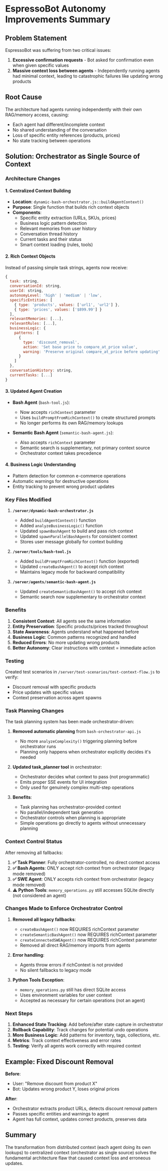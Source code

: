 # EspressoBot Autonomy Improvements Summary

## Problem Statement
EspressoBot was suffering from two critical issues:
1. **Excessive confirmation requests** - Bot asked for confirmation even when given specific values
2. **Massive context loss between agents** - Independently running agents had minimal context, leading to catastrophic failures like updating wrong products

## Root Cause
The architecture had agents running independently with their own RAG/memory access, causing:
- Each agent had different/incomplete context
- No shared understanding of the conversation
- Loss of specific entity references (products, prices)
- No state tracking between operations

## Solution: Orchestrator as Single Source of Context

### Architecture Changes

#### 1. Centralized Context Building
- **Location**: `dynamic-bash-orchestrator.js::buildAgentContext()`
- **Purpose**: Single function that builds rich context objects
- **Components**:
  - Specific entity extraction (URLs, SKUs, prices)
  - Business logic pattern detection
  - Relevant memories from user history
  - Conversation thread history
  - Current tasks and their status
  - Smart context loading (rules, tools)

#### 2. Rich Context Objects
Instead of passing simple task strings, agents now receive:
```javascript
{
  task: string,
  conversationId: string,
  userId: string,
  autonomyLevel: 'high' | 'medium' | 'low',
  specificEntities: [
    { type: 'products', values: ['url1', 'url2'] },
    { type: 'prices', values: ['$899.99'] }
  ],
  relevantMemories: [...],
  relevantRules: [...],
  businessLogic: {
    patterns: [
      {
        type: 'discount_removal',
        action: 'Set base price to compare_at_price value',
        warning: 'Preserve original compare_at_price before updating'
      }
    ]
  },
  conversationHistory: string,
  currentTasks: [...]
}
```

#### 3. Updated Agent Creation
- **Bash Agent** (`bash-tool.js`):
  - Now accepts `richContext` parameter
  - Uses `buildPromptFromRichContext()` to create structured prompts
  - No longer performs its own RAG/memory lookups
  
- **Semantic Bash Agent** (`semantic-bash-agent.js`):
  - Also accepts `richContext` parameter
  - Semantic search is supplementary, not primary context source
  - Orchestrator context takes precedence

#### 4. Business Logic Understanding
- Pattern detection for common e-commerce operations
- Automatic warnings for destructive operations
- Entity tracking to prevent wrong product updates

### Key Files Modified

1. **`/server/dynamic-bash-orchestrator.js`**
   - Added `buildAgentContext()` function
   - Added `analyzeBusinessLogic()` function
   - Updated `spawnBashAgent` to build and pass rich context
   - Updated `spawnParallelBashAgents` for consistent context
   - Stores user message globally for context building

2. **`/server/tools/bash-tool.js`**
   - Added `buildPromptFromRichContext()` function (exported)
   - Updated `createBashAgent()` to accept rich context
   - Maintains legacy mode for backward compatibility

3. **`/server/agents/semantic-bash-agent.js`**
   - Updated `createSemanticBashAgent()` to accept rich context
   - Semantic search now supplementary to orchestrator context

### Benefits

1. **Consistent Context**: All agents see the same information
2. **Entity Preservation**: Specific products/prices tracked throughout
3. **State Awareness**: Agents understand what happened before
4. **Business Logic**: Common patterns recognized and handled
5. **Reduced Errors**: No more updating wrong products
6. **Better Autonomy**: Clear instructions with context = immediate action

### Testing

Created test scenarios in `/server/test-scenarios/test-context-flow.js` to verify:
- Discount removal with specific products
- Price updates with specific values
- Context preservation across agent spawns

### Task Planning Changes

The task planning system has been made orchestrator-driven:

1. **Removed automatic planning** from `bash-orchestrator-api.js`
   - No more `analyzeComplexity()` triggering planning before orchestrator runs
   - Planning only happens when orchestrator explicitly decides it's needed

2. **Updated task_planner tool** in orchestrator:
   - Orchestrator decides what context to pass (not programmatic)
   - Emits proper SSE events for UI integration
   - Only used for genuinely complex multi-step operations

3. **Benefits**:
   - Task planning has orchestrator-provided context
   - No parallel/independent task generation
   - Orchestrator controls when planning is appropriate
   - Simple operations go directly to agents without unnecessary planning

### Context Control Status

After removing all fallbacks:

1. **✅ Task Planner**: Fully orchestrator-controlled, no direct context access
2. **✅ Bash Agents**: ONLY accept rich context from orchestrator (legacy mode removed)
3. **✅ SWE Agent**: ONLY accepts rich context from orchestrator (legacy mode removed)
4. **⚠️ Python Tools**: `memory_operations.py` still accesses SQLite directly (not considered an agent)

### Changes Made to Enforce Orchestrator Control

1. **Removed all legacy fallbacks**:
   - `createBashAgent()` now REQUIRES richContext parameter
   - `createSemanticBashAgent()` now REQUIRES richContext parameter
   - `createConnectedSWEAgent()` now REQUIRES richContext parameter
   - Removed all direct RAG/memory imports from agents

2. **Error handling**:
   - Agents throw errors if richContext is not provided
   - No silent fallbacks to legacy mode

3. **Python Tools Exception**:
   - `memory_operations.py` still has direct SQLite access
   - Uses environment variables for user context
   - Accepted as necessary for certain operations (not an agent)

### Next Steps

1. **Enhanced State Tracking**: Add before/after state capture in orchestrator
2. **Rollback Capability**: Track changes for potential undo operations
3. **More Business Logic**: Add patterns for inventory, tags, collections, etc.
4. **Metrics**: Track context effectiveness and error rates
5. **Testing**: Verify all agents work correctly with required context

## Example: Fixed Discount Removal

**Before**: 
- User: "Remove discount from product X"
- Bot: Updates wrong product Y, loses original prices

**After**:
- Orchestrator extracts product URLs, detects discount removal pattern
- Passes specific entities and warnings to agent
- Agent has full context, updates correct products, preserves data

## Summary

The transformation from distributed context (each agent doing its own lookups) to centralized context (orchestrator as single source) solves the fundamental architecture flaw that caused context loss and erroneous updates.